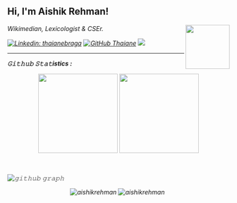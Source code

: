 <h2> Hi, I'm Aishik Rehman!</h2>
<img align='right' src="https://upload.wikimedia.org/wikipedia/commons/e/e5/Aishik_Rehman_abayab.svg" width="100px">
<p><em>Wikimedian, Lexicologist & CSEr.</p>
  
[![Linkedin: thaianebraga](https://img.shields.io/badge/-aishikrehman-blue?style=flat-square&logo=Linkedin&logoColor=white&link=https://www.linkedin.com/in/aishikrehman/)](https://www.linkedin.com/in/aishikrehman/)
[![GitHub Thaiane](https://img.shields.io/github/followers/aishikrehman?label=follow&style=social)](https://github.com/aishikrehman)
[![](https://visitcount.itsvg.in/api?id=aishikrehman&label=Profile%20Views&pretty=false)](https://visitcount.itsvg.in)
<hr/>

<strong>𝙶𝚒𝚝𝚑𝚞𝚋 𝚂𝚝𝚊𝚝istics : </strong>
<div>
  <p align="center">
    <img height="180em" src="https://github-readme-stats-eight-theta.vercel.app/api?username=aishikrehman&show_icons=true&theme=algolia&include_all_commits=true&count_private=true"/>
    <img height="180em" src="https://github-readme-stats-eight-theta.vercel.app/api/top-langs/?username=aishikrehman&layout=compact&langs_count=8&theme=algolia"/>
  </p>
</div>
<br/>

![𝚐𝚒𝚝𝚑𝚞𝚋 𝚐𝚛𝚊𝚙𝚑](https://github-readme-activity-graph.cyclic.app/graph?username=aishikrehman&theme=react-dark&hide_border=true&area=true)

<p align="center" width="130em" >
  <img  src="https://github-readme-stats.vercel.app/api?username=aishikrehman&show_icons=true&locale=en" alt="aishikrehman" />
  <img  style='margin-right: 5px' src="https://github-readme-streak-stats.herokuapp.com/?user=aishikrehman&" alt="aishikrehman"/></p>
